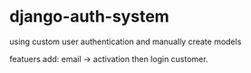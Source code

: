 # django-auth-system
using custom user authentication and manually create models

featuers add:
email -> activation then login customer.
